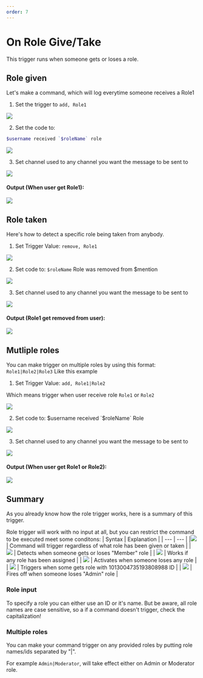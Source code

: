 ```yaml
---
order: 7
---
```

# On Role Give/Take

This trigger runs when someone gets or loses a role.


## Role given
Let's make a command, which will log everytime someone receives a Role1
1. Set the trigger to `add, Role1`
   
![](https://i.imgur.com/MevZIW3.png)

2. Set the code to: 
```php
$username received `$roleName` role
```
![](https://i.imgur.com/WezSkrK.png)

3. Set channel used to any channel you want the message to be sent to

![](https://i.imgur.com/sUgGUAc.png)

#### Output (When user get Role1):
![](https://i.imgur.com/0PYZ2pA.png)


## Role taken
Here's how to detect a specific role being taken from anybody.

1. Set Trigger Value: `remove, Role1`

![](https://i.imgur.com/dt0kSdJ.png)

2. Set code to: `$roleName` Role was removed from $mention

![](https://i.imgur.com/yqZAk54.png)

3. Set channel used to any channel you want the message to be sent to

![](https://i.imgur.com/sUgGUAc.png)

#### Output (Role1 get removed from user):
![](https://i.imgur.com/UbKVguz.png)

## Mutliple roles
You can make trigger on multiple roles by using this format: `Role1|Role2|Role3`
Like this example
1. Set Trigger Value: `add, Role1|Role2`

Which means trigger when user receive role `Role1` or `Role2`

![](https://i.imgur.com/3X3aFyJ.png)

2. Set code to: $username received `$roleName` Role

![](https://i.imgur.com/WezSkrK.png)

3. Set channel used to any channel you want the message to be sent to

![](https://i.imgur.com/sUgGUAc.png)

#### Output (When user get Role1 or Role2):
![](https://i.imgur.com/UpUZYbA.png)


## Summary
As you already know how the role trigger works, here is a summary of this trigger.

Role trigger will work with no input at all, but you can restrict the command to be executed meet some conditons:
| Syntax | Explanation |
| --- | --- |
|![](https://cdn.discordapp.com/attachments/1100128432395927765/1100512115627925564/image.png) | Command will trigger regardless of what role has been given or taken |
| ![](https://cdn.discordapp.com/attachments/1100128432395927765/1100512172456542298/image.png) | Detects when someone gets or loses "Member" role |
| ![](https://cdn.discordapp.com/attachments/1100128432395927765/1100512354392866816/image.png) | Works if any role has been assigned |
| ![](https://cdn.discordapp.com/attachments/1100128432395927765/1100512392464576602/image.png) | Activates when someone loses any role |
| ![](https://cdn.discordapp.com/attachments/1100128432395927765/1100512279751036989/image.png) | Triggers when some gets role with 1013004735193808988 ID |
| ![](https://cdn.discordapp.com/attachments/1100128432395927765/1100512476895920288/image.png) | Fires off when someone loses "Admin" role |

### Role input
To specify a role you can either use an ID or it's name.
But be aware, all role names are case sensitive, so a if a command doesn't trigger, check the capitalization!

### Multiple roles
You can make your command trigger on any provided roles by putting role names/ids separated by "|".

For example `Admin|Moderator`, will take effect either on Admin or Moderator role.
